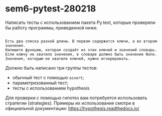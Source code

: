 # sem6-pytest-280218
Написать тесты с использованием пакета Py.test, которые проверяли бы работу программы, приведенной ниже.

```

Есть два списка разной длины. В первом содержатся ключи, а во втором значения.
Напишите функцию, которая создаёт из этих ключей и значений словарь. 
Если ключу не хватило значения, в словаре должно быть значение None. 
Значения, которым не хватило ключей, нужно игнорировать.

```

Должно быть написано три группы тестов:

- обычный тест с помощью ```assert```;
- параметризованный тест;
- тесты с использованием hypothesis

Для проверки с помощью гипотез вам потребуется использовать стратегии (strategies). Примеры их использования смотри в официальной документации: https://hypothesis.readthedocs.io/
